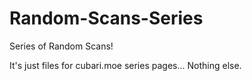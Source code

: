 # Random-Scans-Series
Series of Random Scans!

It's just files for cubari.moe series pages... Nothing else.
